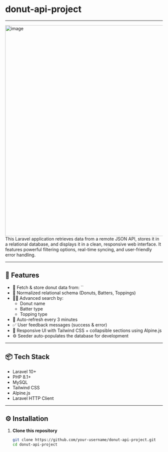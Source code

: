 # donut-api-project
___
<img width="1579" height="672" alt="image" src="https://github.com/user-attachments/assets/09d75293-799d-4953-b73b-edd075878be6" />
This Laravel application retrieves data from a remote JSON API, stores it in a relational database, and displays it in a clean, responsive web interface. It features powerful filtering options, real-time syncing, and user-friendly error handling.

---

## 🚀 Features

- 🔗 Fetch & store donut data from: ``
- 🧁 Normalized relational schema (Donuts, Batters, Toppings)
- 🕵️‍♂️ Advanced search by:
  - Donut name
  - Batter type
  - Topping type
- 🔄 Auto-refresh every 3 minutes
- ✅ User feedback messages (success & error)
- 🎨 Responsive UI with Tailwind CSS + collapsible sections using Alpine.js
- ⚙️ Seeder auto-populates the database for development

---

## 📦 Tech Stack

- Laravel 10+
- PHP 8.1+
- MySQL
- Tailwind CSS
- Alpine.js
- Laravel HTTP Client

---

## ⚙️ Installation

1. **Clone this repository**
   ```bash
   git clone https://github.com/your-username/donut-api-project.git
   cd donut-api-project
